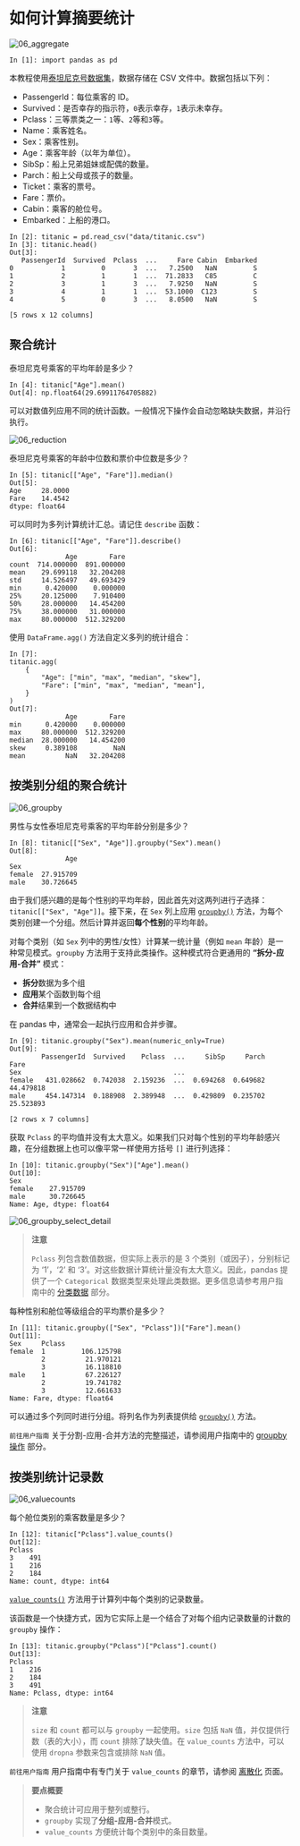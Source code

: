 # 如何计算摘要统计

![06_aggregate](06_aggregate.svg)

```
In [1]: import pandas as pd
```

本教程使用[泰坦尼克号数据集](https://github.com/pandas-dev/pandas/raw/main/doc/data/titanic.csv)，数据存储在 CSV 文件中。数据包括以下列：
- PassengerId：每位乘客的 ID。
- Survived：是否幸存的指示符，`0`表示幸存，`1`表示未幸存。
- Pclass：三等票类之一：`1`等、`2`等和`3`等。
- Name：乘客姓名。
- Sex：乘客性别。
- Age：乘客年龄（以年为单位）。
- SibSp：船上兄弟姐妹或配偶的数量。
- Parch：船上父母或孩子的数量。
- Ticket：乘客的票号。
- Fare：票价。
- Cabin：乘客的舱位号。
- Embarked：上船的港口。

```
In [2]: titanic = pd.read_csv("data/titanic.csv")
In [3]: titanic.head()
Out[3]: 
   PassengerId  Survived  Pclass  ...     Fare Cabin  Embarked
0            1         0       3  ...   7.2500   NaN         S
1            2         1       1  ...  71.2833   C85         C
2            3         1       3  ...   7.9250   NaN         S
3            4         1       1  ...  53.1000  C123         S
4            5         0       3  ...   8.0500   NaN         S

[5 rows x 12 columns]
```

## 聚合统计

泰坦尼克号乘客的平均年龄是多少？

```
In [4]: titanic["Age"].mean()
Out[4]: np.float64(29.69911764705882)
```

可以对数值列应用不同的统计函数。一般情况下操作会自动忽略缺失数据，并沿行执行。

![06_reduction](06_reduction.svg)

泰坦尼克号乘客的年龄中位数和票价中位数是多少？

```
In [5]: titanic[["Age", "Fare"]].median()
Out[5]: 
Age     28.0000
Fare    14.4542
dtype: float64
```

可以同时为多列计算统计汇总。请记住 `describe` 函数：

```
In [6]: titanic[["Age", "Fare"]].describe()
Out[6]: 
              Age        Fare
count  714.000000  891.000000
mean    29.699118   32.204208
std     14.526497   49.693429
min      0.420000    0.000000
25%     20.125000    7.910400
50%     28.000000   14.454200
75%     38.000000   31.000000
max     80.000000  512.329200
```

使用 `DataFrame.agg()` 方法自定义多列的统计组合：

```
In [7]: 
titanic.agg(
    {
        "Age": ["min", "max", "median", "skew"],
        "Fare": ["min", "max", "median", "mean"],
    }
)
Out[7]: 
              Age        Fare
min      0.420000    0.000000
max     80.000000  512.329200
median  28.000000   14.454200
skew     0.389108         NaN
mean          NaN   32.204208
```

## 按类别分组的聚合统计

![06_groupby](06_groupby.svg)

男性与女性泰坦尼克号乘客的平均年龄分别是多少？

```
In [8]: titanic[["Sex", "Age"]].groupby("Sex").mean()
Out[8]: 
              Age
Sex              
female  27.915709
male    30.726645
```

由于我们感兴趣的是每个性别的平均年龄，因此首先对这两列进行子选择：`titanic[["Sex", "Age"]]`。接下来，在 `Sex` 列上应用 [`groupby()`](https://pandas.pydata.org/docs/getting_started/intro_tutorials/06_calculate_statistics.html../../reference/api/pandas.DataFrame.groupby.html#pandas.DataFrame.groupby "pandas.DataFrame.groupby") 方法，为每个类别创建一个分组。然后计算并返回**每个性别**的平均年龄。

对每个类别（如 `Sex` 列中的男性/女性）计算某一统计量（例如 `mean` 年龄）是一种常见模式。`groupby` 方法用于支持此类操作。这种模式符合更通用的 **“拆分-应用-合并”** 模式：

- **拆分**数据为多个组
- **应用**某个函数到每个组
- **合并**结果到一个数据结构中

在 pandas 中，通常会一起执行应用和合并步骤。

```
In [9]: titanic.groupby("Sex").mean(numeric_only=True)
Out[9]: 
        PassengerId  Survived    Pclass  ...     SibSp     Parch       Fare
Sex                                      ...                               
female   431.028662  0.742038  2.159236  ...  0.694268  0.649682  44.479818
male     454.147314  0.188908  2.389948  ...  0.429809  0.235702  25.523893

[2 rows x 7 columns]
```

获取 `Pclass` 的平均值并没有太大意义。如果我们只对每个性别的平均年龄感兴趣，在分组数据上也可以像平常一样使用方括号 `[]` 进行列选择：

```
In [10]: titanic.groupby("Sex")["Age"].mean()
Out[10]: 
Sex
female    27.915709
male      30.726645
Name: Age, dtype: float64
```

![06_groupby_select_detail](06_groupby_select_detail.svg)

> **注意**
>
> `Pclass` 列包含数值数据，但实际上表示的是 3 个类别（或因子），分别标记为 ‘1’，‘2’ 和 ‘3’。对这些数据计算统计量没有太大意义。因此，pandas 提供了一个 `Categorical` 数据类型来处理此类数据。更多信息请参考用户指南中的 [分类数据](https://pandas.pydata.org/docs/getting_started/intro_tutorials/06_calculate_statistics.html../../user_guide/categorical.html#categorical) 部分。

每种性别和舱位等级组合的平均票价是多少？

```
In [11]: titanic.groupby(["Sex", "Pclass"])["Fare"].mean()
Out[11]: 
Sex     Pclass
female  1         106.125798
        2          21.970121
        3          16.118810
male    1          67.226127
        2          19.741782
        3          12.661633
Name: Fare, dtype: float64
```

可以通过多个列同时进行分组。将列名作为列表提供给 [`groupby()`](https://pandas.pydata.org/docs/getting_started/intro_tutorials/06_calculate_statistics.html../../reference/api/pandas.DataFrame.groupby.html#pandas.DataFrame.groupby "pandas.DataFrame.groupby") 方法。

`前往用户指南` 关于分割-应用-合并方法的完整描述，请参阅用户指南中的 [groupby 操作](https://pandas.pydata.org/docs/getting_started/intro_tutorials/06_calculate_statistics.html../../user_guide/groupby.html#groupby) 部分。

## 按类别统计记录数

![06_valuecounts](06_valuecounts.svg)

每个舱位类别的乘客数量是多少？

```
In [12]: titanic["Pclass"].value_counts()
Out[12]: 
Pclass
3    491
1    216
2    184
Name: count, dtype: int64
```

[`value_counts()`](https://pandas.pydata.org/docs/getting_started/intro_tutorials/06_calculate_statistics.html../../reference/api/pandas.Series.value_counts.html#pandas.Series.value_counts "pandas.Series.value_counts") 方法用于计算列中每个类别的记录数量。

该函数是一个快捷方式，因为它实际上是一个结合了对每个组内记录数量的计数的 `groupby` 操作：

```
In [13]: titanic.groupby("Pclass")["Pclass"].count()
Out[13]: 
Pclass
1    216
2    184
3    491
Name: Pclass, dtype: int64
```

> **注意**
>
> `size` 和 `count` 都可以与 `groupby` 一起使用。`size` 包括 `NaN` 值，并仅提供行数（表的大小），而 `count` 排除了缺失值。在 `value_counts` 方法中，可以使用 `dropna` 参数来包含或排除 `NaN` 值。

`前往用户指南` 用户指南中有专门关于 `value_counts` 的章节，请参阅 [离散化](https://pandas.pydata.org/docs/getting_started/intro_tutorials/06_calculate_statistics.html../../user_guide/basics.html#basics-discretization) 页面。

> **要点概要**
>
> - 聚合统计可应用于整列或整行。
> - `groupby` 实现了**分组-应用-合并**模式。
> - `value_counts` 方便统计每个类别中的条目数量。